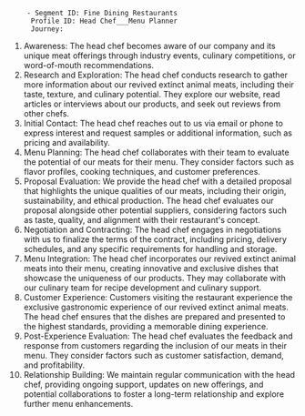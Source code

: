         - Segment ID: Fine Dining Restaurants
         Profile ID: Head Chef___Menu Planner
         Journey:
  1. Awareness: The head chef becomes aware of our company and its unique meat offerings through industry events, culinary competitions, or word-of-mouth recommendations.
  2. Research and Exploration: The head chef conducts research to gather more information about our revived extinct animal meats, including their taste, texture, and culinary potential. They explore our website, read articles or interviews about our products, and seek out reviews from other chefs.
  3. Initial Contact: The head chef reaches out to us via email or phone to express interest and request samples or additional information, such as pricing and availability.
  4. Menu Planning: The head chef collaborates with their team to evaluate the potential of our meats for their menu. They consider factors such as flavor profiles, cooking techniques, and customer preferences.
  5. Proposal Evaluation: We provide the head chef with a detailed proposal that highlights the unique qualities of our meats, including their origin, sustainability, and ethical production. The head chef evaluates our proposal alongside other potential suppliers, considering factors such as taste, quality, and alignment with their restaurant's concept.
  6. Negotiation and Contracting: The head chef engages in negotiations with us to finalize the terms of the contract, including pricing, delivery schedules, and any specific requirements for handling and storage.
  7. Menu Integration: The head chef incorporates our revived extinct animal meats into their menu, creating innovative and exclusive dishes that showcase the uniqueness of our products. They may collaborate with our culinary team for recipe development and culinary support.
  8. Customer Experience: Customers visiting the restaurant experience the exclusive gastronomic experience of our revived extinct animal meats. The head chef ensures that the dishes are prepared and presented to the highest standards, providing a memorable dining experience.
  9. Post-Experience Evaluation: The head chef evaluates the feedback and response from customers regarding the inclusion of our meats in their menu. They consider factors such as customer satisfaction, demand, and profitability.
  10. Relationship Building: We maintain regular communication with the head chef, providing ongoing support, updates on new offerings, and potential collaborations to foster a long-term relationship and explore further menu enhancements.



